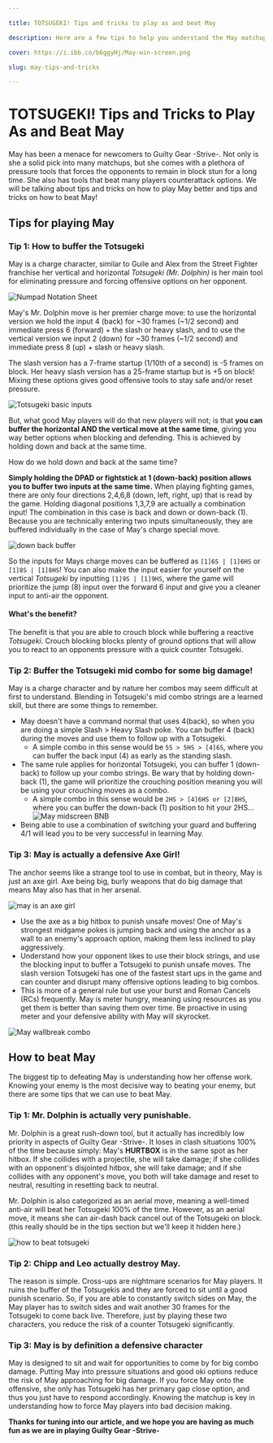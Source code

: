 ```yaml
---

title: TOTSUGEKI! Tips and tricks to play as and beat May

description: Here are a few tips to help you understand the May matchup a little better!

cover: https://i.ibb.co/b6ggyHj/May-win-screen.png 

slug: may-tips-and-tricks

---
```


# TOTSUGEKI! Tips and Tricks to Play As and Beat May

May has been a menace for newcomers to Guilty Gear -Strive-. Not only is she a solid pick into many matchups, but she comes with a plethora of pressure tools that forces the opponents to remain in block stun for a long time. She also has tools that beat many players counterattack options. We will be talking about tips and tricks on how to play May better and tips and tricks on how to beat May!

## Tips for playing May

### Tip 1: How to buffer the Totsugeki

May is a charge character, similar to Guile and Alex from the Street Fighter franchise her vertical and horizontal *Totsugeki (Mr. Dolphin)* is her main tool for eliminating pressure and forcing offensive options on her opponent.  

![Numpad Notation Sheet](https://preview.redd.it/sd183vkqsnd01.jpg?auto=webp&s=9c9f1ff88d9089e5813591e2e655601f9462f5fa)

May's Mr. Dolphin move is her premier charge move: to use the horizontal version we hold the input 4 (back) for ~30 frames (~1/2 second) and immediate press 6 (forward) + the slash or heavy slash, and to use the vertical version we input 2 (down) for ~30 frames (~1/2 second) and immediate press 8 (up) + slash or heavy slash.

The slash version has a 7-frame startup (1/10th of a second) is -5 frames on block. Her heavy slash version has a 25-frame startup but is +5 on block! Mixing these options gives good offensive tools to stay safe and/or reset pressure.

![Totsugeki basic inputs](https://i.ibb.co/z43Lk28/Totsugeki-basic-inputs.gif)

But, what good May players will do that new players will not; is that **you can buffer the horizontal **AND** the vertical move at the same time**, giving you way better options when blocking and defending. This is achieved by holding down and back at the same time.

How do we hold down and back at the same time?

**Simply holding the DPAD or fightstick at 1 (down-back) position allows you to buffer two inputs at the same time.** When playing fighting games, there are only four directions 2,4,6,8 (down, left, right, up) that is read by the game. Holding diagonal positions 1,3,7,9 are actually a combination input! The combination in this case is back and down or down-back (1). Because you are technically entering two inputs simultaneously, they are buffered individually in the case of May's charge special move. 

![down back buffer](https://i.ibb.co/LYw2CQL/down-back-buffer.gif)

So the inputs for Mays charge moves can be buffered as `[1]6S | [1]6HS` or `[1]8S | [1]8HS`! You can also make the input easier for yourself on the vertical *Totsugeki* by inputting `[1]9S | [1]9HS`, where the game will prioritize the jump (8) input over the forward 6 input and give you a cleaner input to anti-air the opponent.

#### What's the benefit?

The benefit is that you are able to crouch block while buffering a reactive *Totsugeki*. Crouch blocking blocks plenty of ground options that will allow you to react to an opponents pressure with a quick counter Totsugeki.

### Tip 2: Buffer the Totsugeki mid combo for some big damage!

May is a charge character and by nature her combos may seem difficult at first to understand. Blending in Totsugeki's mid combo strings are a learned skill, but there are some things to remember.
* May doesn't have a command normal that uses 4(back), so when you are doing a simple Slash > Heavy Slash poke. You can buffer 4 (back) during the moves and use them to follow up with a Totsugeki.
   * A simple combo in this sense would be `5S > 5HS > [4]6S`, where you can buffer the back input (4) as early as the standing slash.
* The same rule applies for horizontal Totsugeki, you can buffer 1 (down-back) to follow up your combo strings. Be wary that by holding down-back (1), the game will prioritize the crouching position meaning you will be using your crouching moves as a combo.
   * A simple combo in this sense would be `2HS > [4]6HS or [2]8HS`, where you can buffer the down-back (1) position to hit your 2HS...
   ![May midscreen BNB](https://i.ibb.co/48TKGnj/May-midscreen-BNB.gif)
* Being able to use a combination of switching your guard and buffering 4/1 will lead you to be very successful in learning May.

### Tip 3: May is actually a defensive Axe Girl!

The anchor seems like a strange tool to use in combat, but in theory, May is just an axe girl. Axe being big, burly weapons that do big damage that means May also has that in her arsenal.

![may is an axe girl](https://i.ibb.co/Ss1XTrC/may-is-an-axe-girl.gif)

- Use the axe as a big hitbox to punish unsafe moves! One of May's strongest midgame pokes is jumping back and using the anchor as a wall to an enemy's approach option, making them less inclined to play aggressively.
- Understand how your opponent likes to use their block strings, and use the blocking input to buffer a Totsugeki to punish unsafe moves. The slash version Totsugeki has one of the fastest start ups in the game and can counter and disrupt many offensive options leading to big combos.
- This is more of a general rule but use your burst and Roman Cancels (RCs) frequently. May is meter hungry, meaning using resources as you get them is better than saving them over time. Be proactive in using meter and your defensive ability with May will skyrocket.

![May wallbreak combo](https://i.ibb.co/GR7RN66/May-wallbreak-combo.gif)

## How to beat May

The biggest tip to defeating May is understanding how her offense work. Knowing your enemy is the most decisive way to beating your enemy, but there are some tips that we can use to beat May.

### Tip 1: Mr. Dolphin is actually very punishable.

Mr. Dolphin is a great rush-down tool, but it actually has incredibly low priority in aspects of Guilty Gear -Strive-. It loses in clash situations 100% of the time because simply: May's **HURTBOX** is in the same spot as her hitbox. If she collides with a projectile, she will take damage; if she collides with an opponent's disjointed hitbox, she will take damage; and if she collides with any opponent's move, you both will take damage and reset to neutral, resulting in resetting back to neutral.

Mr. Dolphin is also categorized as an aerial move, meaning a well-timed anti-air will beat her Totsugeki 100% of the time. However, as an aerial move, it means she can air-dash back cancel out of the Totsugeki on block. (this really should be in the tips section but we'll keep it hidden here.)

![how to beat totsugeki](https://i.ibb.co/CpGyzkW/how-to-beat-totsugeki.gif)

### Tip 2: Chipp and Leo actually destroy May.

The reason is simple. Cross-ups are nightmare scenarios for May players. It ruins the buffer of the Totsugekis and they are forced to sit until a good punish scenario. So, if you are able to constantly switch sides on May, the May player has to switch sides and wait another 30 frames for the Totsugeki to come back live. Therefore, just by playing these two characters, you reduce the risk of a counter Totsugeki significantly. 

### Tip 3: May is by definition a defensive character

May is designed to sit and wait for opportunities to come by for big combo damage. Putting May into pressure situations and good oki options reduce the risk of May approaching for big damage. If you force May onto the offensive, she only has Totsugeki has her primary gap close option, and thus you just have to respond accordingly. Knowing the matchup is key in understanding how to force May players into bad decision making.


**Thanks for tuning into our article, and we hope you are having as much fun as we are in playing Guilty Gear -Strive-**